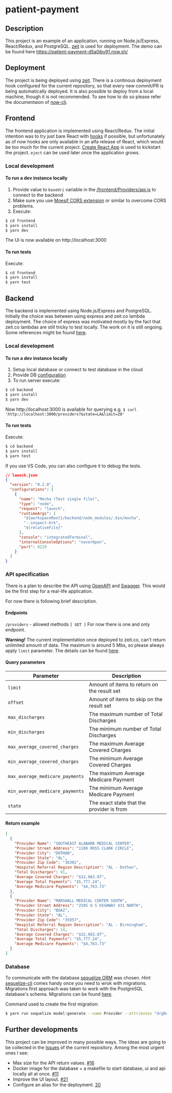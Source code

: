 # patient-payment

## Description

This project is an example of an application, running on Node.js/Express, React/Redux, and PostgreSQL. [zeit](https://zeit.co) is used for deployment.
The demo can be found here https://patient-payment-d5a0ibv91.now.sh/

## Deployment

The project is being deployed using [zeit](https://zeit.co). There is a continous deployment hook configured for the current repository, so that every new commit/PR is being automatically deployed.
It is also possible to deploy from a local machine, though it is not recommended. To see how to do so please refer the documentaion of [now-cli](https://github.com/zeit/now-cli).

## Frontend

The frontend application is implemented using React/Redux.
The initial intention was to try just bare React with [hooks](https://reactjs.org/docs/hooks-intro.html) if possible, but unfortunately as of now hooks are only available in an alfa release of React, which would be too much for the current project.
[Create React App](https://github.com/facebook/create-react-app) is used to kickstart the project. `eject` can be used later once the application grows.

### Local development

#### To run a dev instance locally

1. Provide value to `baseUri` variable in the [/frontend/Providers/api.js](/frontend/Providers/api.js) to connect to the backend
2. Make sure you use [Moesif CORS extension](https://chrome.google.com/webstore/detail/moesif-origin-cors-change/digfbfaphojjndkpccljibejjbppifbc) or similar to overcome CORS problems.
3. Execute:

``` bash
$ cd frontend
$ yarn install
$ yarn dev
```

The UI is now available on  http://localhost:3000

#### To run tests

Execute:
``` bash
$ cd frontend
$ yarn install
$ yarn test
```

## Backend

The backend is implemented using Node.js/Express and PostgreSQL.
Initially the choice was between using express and zeit.co lambda deployment.
The choice of express was motivated mostly by the fact that zeit.co lambdas are still tricky to test locally. The work on it is still ongoing. Some references might be found [here](https://spectrum.chat/zeit/micro/how-to-run-now-node-lambda-functions-on-localhost~31ecc494-fa78-4654-bb56-e68b1d5a26b3).

### Local development

#### To run a dev instance locally

1. Setup local database or connect to test database in the cloud
2. Provide DB [configuration](/backend/config/index.js)
3. To run server execute:

```bash
$ cd backend
$ yarn install
$ yarn dev
```

Now http://localhost:3000 is available for querying e.g. `$ curl 'http://localhost:3000/providers?&state=LA&limit=20'`

#### To run tests

Execute:
``` bash
$ cd backend
$ yarn install
$ yarn test
```

If you use VS Code, you can also configure it to debug the tests.

``` json
// launch.json
{
  "version": "0.2.0",
  "configurations": [
    {
      "name": "Mocha (Test single file)",
      "type": "node",
      "request": "launch",
      "runtimeArgs": [
        "${workspaceRoot}/backend/node_modules/.bin/mocha",
        "--inspect-brk",
        "${relativeFile}"
      ],
      "console": "integratedTerminal",
      "internalConsoleOptions": "neverOpen",
      "port": 9229
    }
  ]
}
```

### API specification

There is a plan to describe the API using [OpenAPI](https://github.com/OAI/OpenAPI-Specification) and [Swagger](https://editor.swagger.io). This would be the first step for a real-life application.

For now there is following brief description.

#### Endpoints

 `/providers` - allowed methods `[ GET ]`
 For now there is one and only endpoint.  

**Warning!** The current implementation once deployed to zeit.co, can't return unlimited amount of data. The maximum is around 5 Mbs, so please always apply `limit` parameter. The details can be found [here](https://github.com/dmigo/patient-payment/issues/16).

#### Query parameters

| Parameter                       | Description                                |
|---------------------------------|--------------------------------------------|
| `limit`                         | Amount of items to return on the result set|
| `offset`                        | Amount of items to skip on the result set  |
| `max_discharges`                | The maximum number of Total Discharges     |
| `min_discharges`                | The minimum number of Total Discharges     |
| `max_average_covered_charges`   | The maximum Average Covered Charges        |
| `min_average_covered_charges`   | The minimum Average Covered Charges        |
| `max_average_medicare_payments` | The maximum Average Medicare Payment       |
| `min_average_medicare_payments` | The minimum Average Medicare Payment       |
| `state`                         | The exact state that the provider is from  |

#### Return example

``` json
[
  {
    "Provider Name": "SOUTHEAST ALABAMA MEDICAL CENTER",
    "Provider Street Address": "1108 ROSS CLARK CIRCLE",
    "Provider City": "DOTHAN",
    "Provider State": "AL",
    "Provider Zip Code": "36301",
    "Hospital Referral Region Description": "AL - Dothan",
    "Total Discharges": 91,
    "Average Covered Charges": "$32,963.07",
    "Average Total Payments": "$5,777.24",
    "Average Medicare Payments": "$4,763.73"
  },
  {
    "Provider Name": "MARSHALL MEDICAL CENTER SOUTH",
    "Provider Street Address": "2505 U S HIGHWAY 431 NORTH",
    "Provider City": "BOAZ",
    "Provider State": "AL",
    "Provider Zip Code": "35957",
    "Hospital Referral Region Description": "AL - Birmingham",
    "Total Discharges": 14,
    "Average Covered Charges": "$32,963.07",
    "Average Total Payments": "$5,777.24",
    "Average Medicare Payments": "$4,763.73"
  }
]
```

### Database

To communicate with the database [sequelize ORM](http://docs.sequelizejs.com/) was chosen.
*Hint:* [sequelize-cli](https://github.com/sequelize/cli) comes handy once you need to wrok with migrations.
Migrations first approach was taken to work with the PostgreSQL database's schema. Migrations can be found [here](/backend/db/migrations).

Command used to create the first migration:

``` bash
$ yarn run sequelize model:generate --name Provider --attributes "drgDefinition:string,providerId:string,providerName:string,providerStreetAddress:string,providerCity:string,providerState:string,providerZipCode:string,hospitalReferralRegionDescription:string,totalDischarges:integer,averageCoveredCharges:decimal,averageTotalPayments:decimal,averageMedicarePayments:decimal"
```

## Further developments

This project can be improved in many possible ways. The ideas are going to be collected in the [Issues](https://github.com/dmigo/patient-payment/issues) of the current repository.
Among the most urgent ones I see:

- Max size for the API return values. [#16](https://github.com/dmigo/patient-payment/issues/16)
- Docker image for the database + a makefile to start database, ui and api locally all at once. [#11](https://github.com/dmigo/patient-payment/issues/11)
- Improve the UI layout. [#21](https://github.com/dmigo/patient-payment/issues/21)
- Configure an alias for the deployment. [20](https://github.com/dmigo/patient-payment/issues/20)
